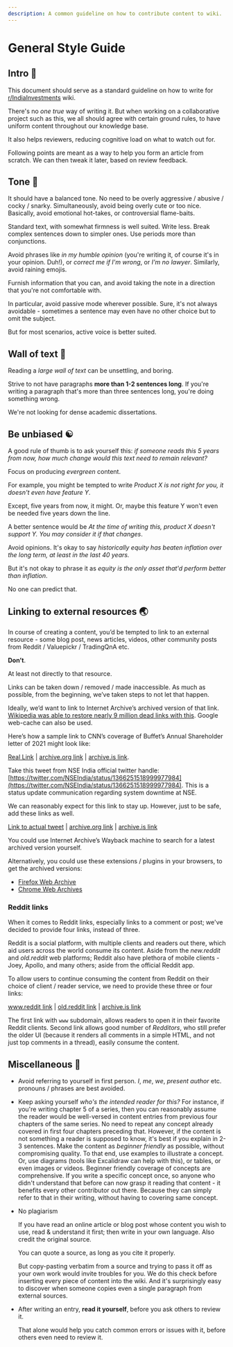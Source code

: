 ```yaml
---
description: A common guideline on how to contribute content to wiki.
---
```


# General Style Guide

## Intro 👋

This document should serve as a standard guideline on how to write for [r/IndiaInvestments](https://reddit.com/r/IndiaInvestments) wiki.

There's no _one true_ way of writing it. But when working on a collaborative project such as this, we all should agree with certain ground rules, to have uniform content throughout our knowledge base.  
  
It also helps reviewers, reducing cognitive load on what to watch out for.

Following points are meant as a way to help you form an article from scratch. We can then tweak it later, based on review feedback.

## Tone 🎵

It should have a balanced tone. No need to be overly aggressive / abusive / cocky / snarky. Simultaneously, avoid being overly cute or too nice. Basically, avoid emotional hot-takes, or controversial flame-baits.

Standard text, with somewhat firmness is well suited. Write less. Break complex sentences down to simpler ones. Use periods more than conjunctions.

Avoid phrases like _in my humble opinion_ \(you're writing it, of course it's in your opinion. Duh!\), or _correct me if I'm wrong_, or _I'm no lawyer_. Similarly, avoid raining emojis.

Furnish information that you can, and avoid taking the note in a direction that you're not comfortable with.

In particular, avoid passive mode wherever possible. Sure, it's not always avoidable - sometimes a sentence may even have no other choice but to omit the subject.

But for most scenarios, active voice is better suited.

## Wall of text 🧱

Reading a _large wall of text_ can be unsettling, and boring.

Strive to not have paragraphs **more than 1-2 sentences long**. If you're writing a paragraph that's more than three sentences long, you're doing something wrong.

We're not looking for dense academic dissertations.

## Be unbiased ☯️ 

A good rule of thumb is to ask yourself this: _if someone reads this 5 years from now, how much change would this text need to remain relevant?_

Focus on producing _evergreen_ content.

For example, you might be tempted to write _Product X is not right for you, it doesn't even have feature Y_.

Except, five years from now, it might. Or, maybe this feature Y won't even be needed five years down the line.

A better sentence would be _At the time of writing this, product X doesn't support Y. You may consider it if that changes_.

Avoid opinions. It's okay to say _historically equity has beaten inflation over the long term, at least in the last 40 years._

But it's not okay to phrase it as _equity is the only asset that'd perform better than inflation_.

No one can predict that.

## Linking to external resources 🌏

In course of creating a content, you’d be tempted to link to an external resource - some blog post, news articles, videos, other community posts from Reddit / Valuepickr / TradingQnA etc.

**Don’t**.

At least not directly to that resource.

Links can be taken down / removed / made inaccessible. As much as possible, from the beginning, we’ve taken steps to not let that happen.

Ideally, we’d want to link to Internet Archive’s archived version of that link. [Wikipedia was able to restore nearly 9 million dead links with this](https://blog.archive.org/2018/10/01/more-than-9-million-broken-links-on-wikipedia-are-now-rescued/). Google web-cache can also be used.

Here’s how a sample link to CNN’s coverage of Buffet’s Annual Shareholder letter of 2021 might look like:

[Real Link](https://edition.cnn.com/2021/02/27/investing/warren-buffett-annual-letter/index.html) \| [archive.org link](https://web.archive.org/web/20210301184753/https://edition.cnn.com/2021/02/27/investing/warren-buffett-annual-letter/index.html) \| [archive.is link](https://archive.is/nnPAV).  
  
Take this tweet from NSE India official twitter handle: [https://twitter.com/NSEIndia/status/1366251518999977984](https://twitter.com/NSEIndia/status/1366251518999977984). This is a status update communication regarding system downtime at NSE.  
  
We can reasonably expect for this link to stay up. However, just to be safe, add these links as well.  
  
[Link to actual tweet](https://twitter.com/NSEIndia/status/1366251518999977984) \| [archive.org link](https://web.archive.org/web/20210301045907/https://twitter.com/NSEIndia/status/1366251518999977984) \| [archive.is link](https://archive.is/9ceKG)

You could use Internet Archive’s Wayback machine to search for a latest archived version yourself.

Alternatively, you could use these extensions / plugins in your browsers, to get the archived versions:

* [Firefox Web Archive](https://addons.mozilla.org/en-US/firefox/addon/view-page-archive/)
* [Chrome Web Archives](https://chrome.google.com/webstore/detail/web-archives/hkligngkgcpcolhcnkgccglchdafcnao)

### Reddit links

When it comes to Reddit links, especially links to a comment or post; we've decided to provide four links, instead of three.  
  
Reddit is a social platform, with multiple clients and readers out there, which aid users across the world consume its content. Aside from the _new.reddit_ and _old.reddit_ web platforms; Reddit also have plethora of mobile clients - Joey, Apollo, and many others; aside from the official Reddit app.  
  
To allow users to continue consuming the content from Reddit on their choice of client / reader service, we need to provide these three or four links:  
  
[www.reddit link](https://www.reddit.com/r/IndiaInvestments/comments/dnemrb/norway_pension_fund_a_1t_fund_for_people_of_norway/) \| [old.reddit link](https://old.reddit.com/r/IndiaInvestments/comments/dnemrb/norway_pension_fund_a_1t_fund_for_people_of_norway/) \|  [archive.is link](https://archive.is/GXPB1)  
  
The first link with `www` subdomain, allows readers to open it in their favorite Reddit clients. Second link allows good number of _Redditors_, who still prefer the older UI \(because it renders all comments in a simple HTML, and not just top comments in a thread\), easily consume the content.

## Miscellaneous 🦋

* Avoid referring to yourself in first person. _I_, _me_, _we_, _present author_ etc. pronouns / phrases are best avoided. 
* Keep asking yourself _who's the intended reader for this?_  For instance, if you're writing chapter 5 of a series, then you can reasonably assume the reader would be well-versed in content entries from previous four chapters of the same series. No need to repeat any concept already covered in first four chapters preceding that.  However, if the content is not something a reader is supposed to know, it's best if you explain in 2-3 sentences.  Make the content as _beginner friendly_ as possible, without compromising quality. To that end, use examples to illustrate a concept. Or, use diagrams \(tools like Excalidraw can help with this\), or tables, or even images or videos.  Beginner friendly coverage of concepts are comprehensive. If you write a specific concept once, so anyone who didn't understand that before can now grasp it reading that content - it benefits every other contributor out there.  Because they can simply refer to that in their writing, without having to covering same concept.  
* No plagiarism  


  If you have read an online article or blog post whose content you wish to use, read & understand it first; then write in your own language. Also credit the original source.

  You can quote a source, as long as you cite it properly.  


  But copy-pasting verbatim from a source and trying to pass it off as your own work would invite troubles for you. We do this check before inserting every piece of content into the wiki. And it's surprisingly easy to discover when someone copies even a single paragraph from external sources.  

* After writing an entry, **read it yourself**, before you ask others to review it.  


  That alone would help you catch common errors or issues with it, before others even need to review it.

